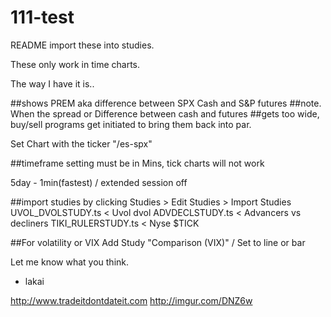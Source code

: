 # 111-test
README
import these into studies.  

These only work in time charts. 


The way I have it is..

##shows PREM aka difference between SPX Cash and S&P futures 
##note. When the spread or Difference between cash and futures
##gets too wide, buy/sell programs get initiated to bring them back into par.

Set Chart with the ticker  "/es-spx"

##timeframe setting must be in Mins, tick charts will not work

5day - 1min(fastest) / extended session off

##import studies by clicking Studies > Edit Studies > Import Studies
UVOL_DVOLSTUDY.ts  < Uvol dvol
ADVDECLSTUDY.ts   <  Advancers vs decliners
TIKI_RULERSTUDY.ts   <  Nyse $TICK

##For volatility or VIX 
Add Study "Comparison (VIX)" / Set to line or bar

Let me know what you think.  

- lakai

http://www.tradeitdontdateit.com
http://imgur.com/DNZ6w
